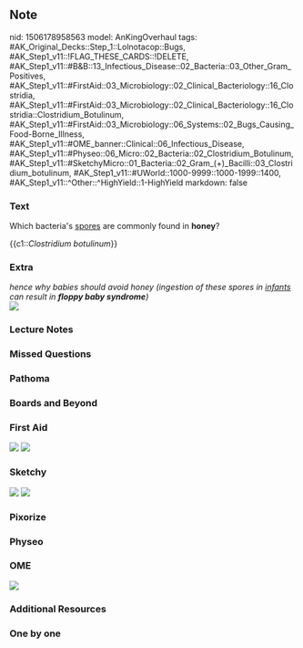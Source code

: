 ## Note
nid: 1506178958563
model: AnKingOverhaul
tags: #AK_Original_Decks::Step_1::Lolnotacop::Bugs, #AK_Step1_v11::!FLAG_THESE_CARDS::!DELETE, #AK_Step1_v11::#B&B::13_Infectious_Disease::02_Bacteria::03_Other_Gram_Positives, #AK_Step1_v11::#FirstAid::03_Microbiology::02_Clinical_Bacteriology::16_Clostridia, #AK_Step1_v11::#FirstAid::03_Microbiology::02_Clinical_Bacteriology::16_Clostridia::Clostridium_Botulinum, #AK_Step1_v11::#FirstAid::03_Microbiology::06_Systems::02_Bugs_Causing_Food-Borne_Illness, #AK_Step1_v11::#OME_banner::Clinical::06_Infectious_Disease, #AK_Step1_v11::#Physeo::06_Micro::02_Bacteria::02_Clostridium_Botulinum, #AK_Step1_v11::#SketchyMicro::01_Bacteria::02_Gram_(+)_Bacilli::03_Clostridium_botulinum, #AK_Step1_v11::#UWorld::1000-9999::1000-1999::1400, #AK_Step1_v11::^Other::^HighYield::1-HighYield
markdown: false

### Text
Which bacteria's <u>spores</u> are commonly found in <b>honey</b>?
<div>
  {{c1::<i>Clostridium botulinum</i>}}
</div>

### Extra
<div>
  <i>hence why babies should avoid honey (ingestion of these spores
  in <u>infants</u> can result in <b>floppy baby syndrome</b>)</i>
</div><img src="paste-8482560410068.jpg">

### Lecture Notes


### Missed Questions


### Pathoma


### Boards and Beyond


### First Aid
<img src="tmpz0unwfwm.png"> <img src="tmplkw7cpk5.png">

### Sketchy
<img src="paste-496438089875457.jpg"> <img src=
"Screen%20Shot%202019-09-26%20at%208.15.00%20AM.png">

### Pixorize


### Physeo


### OME
<div class="ome-widget">
  <a href=
  "https://onlinemeded.org/spa/infectious-disease?ref=anki"><img src="_OME_AnkiFlashcards_Topic_2.png"></a>
</div>

### Additional Resources


### One by one

